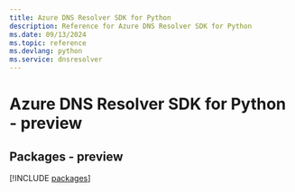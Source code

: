 ```yaml
---
title: Azure DNS Resolver SDK for Python
description: Reference for Azure DNS Resolver SDK for Python
ms.date: 09/13/2024
ms.topic: reference
ms.devlang: python
ms.service: dnsresolver
---
```

# Azure DNS Resolver SDK for Python - preview
## Packages - preview
[!INCLUDE [packages](dns-resolver-index.md)]